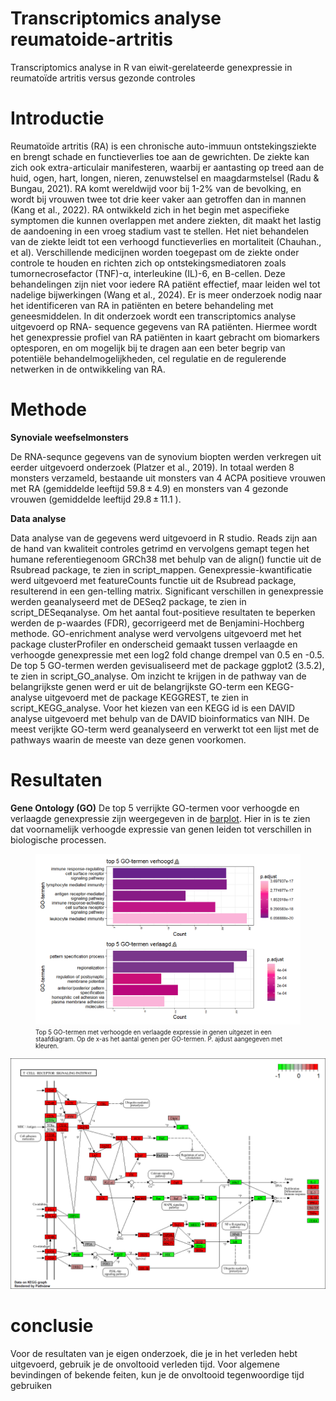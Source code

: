# Transcriptomics analyse reumatoide-artritis
Transcriptomics analyse in R van eiwit-gerelateerde genexpressie in reumatoïde artritis versus gezonde controles

# Introductie
Reumatoïde artritis (RA) is een chronische auto-immuun ontstekingsziekte en brengt schade en functieverlies toe aan de gewrichten. De ziekte kan zich ook extra-articulair manifesteren, waarbij er aantasting op treed aan de huid, ogen, hart, longen, nieren, zenuwstelsel en maagdarmstelsel (Radu & Bungau, 2021). RA komt wereldwijd voor bij 1-2% van de bevolking, en wordt bij vrouwen twee tot drie keer vaker aan getroffen dan in mannen (Kang et al., 2022). RA ontwikkeld zich in het begin met aspecifieke symptomen die kunnen overlappen met andere ziekten, dit maakt het lastig de aandoening in een vroeg stadium vast te stellen. Het niet behandelen van de ziekte leidt tot een verhoogd functieverlies en mortaliteit (Chauhan., et al). Verschillende medicijnen worden toegepast om de ziekte onder controle te houden en richten zich op ontstekingsmediatoren zoals tumornecrosefactor (TNF)-α, interleukine (IL)-6, en B-cellen. Deze behandelingen zijn niet voor iedere RA patiënt effectief, maar leiden wel tot nadelige bijwerkingen (Wang et al., 2024). Er is meer onderzoek nodig naar het identificeren van RA in patiënten en betere behandeling met geneesmiddelen. In dit onderzoek wordt een transcriptomics analyse uitgevoerd op RNA- sequence gegevens van RA patiënten. Hiermee wordt het genexpressie profiel van RA patiënten in kaart gebracht om
biomarkers optesporen, en om mogelijk bij te dragen aan een beter begrip van potentiële behandelmogelijkheden, cel regulatie en de regulerende netwerken in de ontwikkeling van RA.

# Methode
**Synoviale weefselmonsters**

De RNA-sequnce gegevens van de synovium biopten werden verkregen uit eerder uitgevoerd onderzoek (Platzer et al., 2019). In totaal werden 8 monsters verzameld, bestaande uit monsters van 4 ACPA positieve vrouwen met RA (gemiddelde leeftijd 59.8 ± 4.9) en monsters van 4 gezonde vrouwen (gemiddelde leeftijd 29.8 ± 11.1 ). 

**Data analyse**

Data analyse van de gegevens werd uitgevoerd in R studio. Reads zijn aan de hand van kwaliteit controles getrimd en vervolgens gemapt tegen het humane referentiegenoom GRCh38 met behulp van de align() functie uit de Rsubread package, te zien in script_mappen. Genexpressie-kwantificatie werd uitgevoerd met featureCounts functie uit de Rsubread package, resulterend in een gen-telling matrix. Significant verschillen in genexpressie werden geanalyseerd met de DESeq2 package, te zien in script_DESeqanalyse. Om het aantal fout-positieve resultaten te beperken werden de p-waardes (FDR), gecorrigeerd met de Benjamini-Hochberg methode. GO-enrichment analyse werd vervolgens uitgevoerd met het package clusterProfiler en onderscheid gemaakt tussen verlaagde en verhoogde genexpressie met een log2 fold change drempel van 0.5 en -0.5. De top 5 GO-termen werden gevisualiseerd met de package ggplot2 (3.5.2), te zien in script_GO_analyse. Om inzicht te krijgen in de pathway van de belangrijkste genen werd er uit de belangrijkste GO-term een KEGG-analyse uitgevoerd met de package KEGGREST, te zien in script_KEGG_analyse. Voor het kiezen van een KEGG id is een DAVID analyse uitgevoerd met behulp van de DAVID bioinformatics van NIH. De meest verijkte GO-term werd geanalyseerd en verwerkt tot een lijst met de pathways waarin de meeste van deze genen voorkomen.

# Resultaten 
**Gene Ontology (GO)**
De top 5 verrijkte GO-termen voor verhoogde en verlaagde genexpressie zijn weergegeven in de [barplot](resultaten/Top5_GOtermen.png). Hier in is te zien dat voornamelijk verhoogde expressie van genen leiden tot verschillen in biologische processen.

<figure style="text-align: left;">
  <img src="resultaten/Top5_GOtermen.png" alt="Top 5 GO-termen verlaagde en verhoogde expressie uitgezet in een barplot. X-as weergeeft de -10log (p.adjust), Y-as de GO-teremen" width="600">
  <figcaption style="font-size: 0.7em; margin-top: 4px;"> Top 5 GO-termen met verhoogde en verlaagde expressie in genen uitgezet in een staafdiagram. Op de x-as het aantal genen per GO-termen. P. ajdust aangegeven met kleuren.  </figcaption>
</figure>

<p align ="left">
<img src = "resultaten/hsa04660_pathview.png" alt = "hsa04660_pathview"
width = "600"/>
</p>


# conclusie 
Voor de resultaten van je eigen onderzoek, die je in het verleden hebt uitgevoerd, gebruik je de onvoltooid verleden tijd. 
Voor algemene bevindingen of bekende feiten, kun je de onvoltooid tegenwoordige tijd gebruiken


